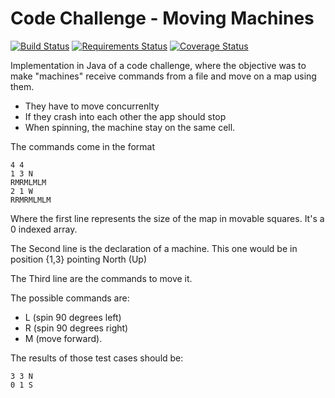 Code Challenge - Moving Machines
==============================

[![Build Status](https://travis-ci.org/cfontes/CodeChallengeMovingMachines.svg)](https://travis-ci.org/cfontes/CodeChallengeMovingMachines) [![Requirements Status](https://requires.io/github/cfontes/CodeChallengeMovingMachines/requirements.svg?branch=master)](https://requires.io/github/cfontes/CodeChallengeMovingMachines/requirements/?branch=master) [![Coverage Status](https://coveralls.io/repos/cfontes/CodeChallengeMovingMachines/badge.svg)](https://coveralls.io/r/cfontes/CodeChallengeMovingMachines)

Implementation in Java of a code challenge, where the objective was to make "machines" receive commands from a file and
move on a map using them.

* They have to move concurrenlty
* If they crash into each other the app should stop
* When spinning, the machine stay on the same cell.

The commands come in the format

    4 4
    1 3 N
    RMRMLMLM
    2 1 W
    RRMRMLMLM

Where the first line represents the size of the map in movable squares. It's a 0 indexed array.

The Second line is the declaration of a machine. This one would be in position {1,3} pointing North (Up)

The Third line are the commands to move it.

The possible commands are:

* L (spin 90 degrees left)
* R (spin 90 degrees right)
* M (move forward).


The results of those test cases should be:

    3 3 N
    0 1 S
